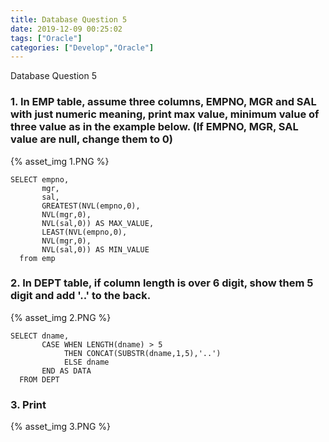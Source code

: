 ```yaml
---
title: Database Question 5
date: 2019-12-09 00:25:02
tags: ["Oracle"]
categories: ["Develop","Oracle"]
---
```


Database Question 5

<!-- more -->

### 1. In EMP table, assume three columns, EMPNO, MGR and SAL with just numeric meaning, print max value, minimum value of three value as in the example below. (If EMPNO, MGR, SAL value are null, change them to 0)
{% asset_img 1.PNG %}

~~~
SELECT empno,
       mgr,
       sal,
       GREATEST(NVL(empno,0),
       NVL(mgr,0),
       NVL(sal,0)) AS MAX_VALUE,
       LEAST(NVL(empno,0),
       NVL(mgr,0),
       NVL(sal,0)) AS MIN_VALUE
  from emp
~~~

### 2. In DEPT table, if column length is over 6 digit, show them 5 digit and add '..' to the back.
{% asset_img 2.PNG %}

~~~
SELECT dname,
       CASE WHEN LENGTH(dname) > 5
            THEN CONCAT(SUBSTR(dname,1,5),'..')
            ELSE dname
       END AS DATA
  FROM DEPT
~~~

### 3. Print 
{% asset_img 3.PNG %}

